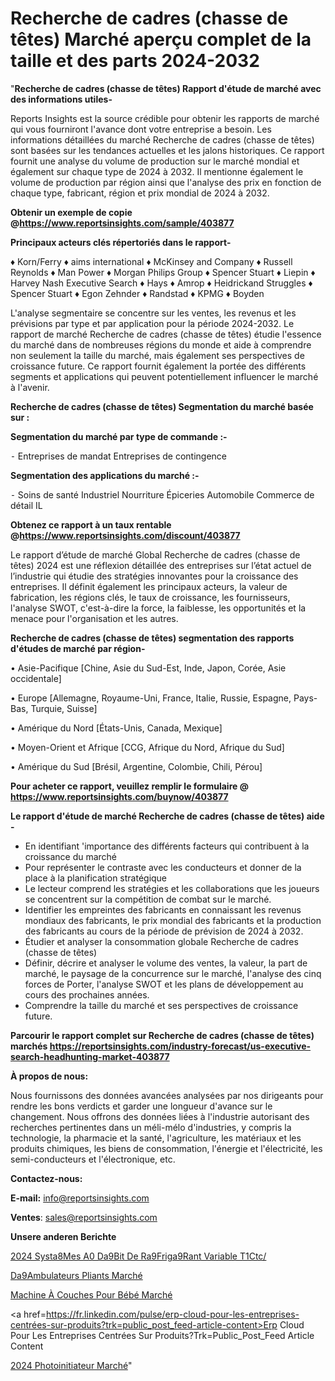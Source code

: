 # Recherche de cadres (chasse de têtes) Marché aperçu complet de la taille et des parts 2024-2032

"<strong>Recherche de cadres (chasse de têtes) Rapport d'étude de marché avec des informations utiles-</strong>

Reports Insights est la source crédible pour obtenir les rapports de marché qui vous fourniront l'avance dont votre entreprise a besoin. Les informations détaillées du marché Recherche de cadres (chasse de têtes) sont basées sur les tendances actuelles et les jalons historiques. Ce rapport fournit une analyse du volume de production sur le marché mondial et également sur chaque type de 2024 à 2032. Il mentionne également le volume de production par région ainsi que l'analyse des prix en fonction de chaque type, fabricant, région et prix mondial de 2024 à 2032.

<strong><b>Obtenir un exemple de copie @</b></strong><a href=https://www.reportsinsights.com/sample/403877><strong><b>https://www.reportsinsights.com/sample/403877</b></strong></a>

<b>Principaux acteurs clés répertoriés dans le rapport-</b>

<b> </b>♦ Korn/Ferry
♦ aims international
♦ McKinsey and Company
♦ Russell Reynolds
♦ Man Power
♦ Morgan Philips Group
♦ Spencer Stuart
♦ Liepin
♦ Harvey Nash Executive Search
♦ Hays
♦ Amrop
♦ Heidrickand Struggles
♦ Spencer Stuart
♦ Egon Zehnder
♦ Randstad
♦ KPMG
♦ Boyden

L'analyse segmentaire se concentre sur les ventes, les revenus et les prévisions par type et par application pour la période 2024-2032. Le rapport de marché Recherche de cadres (chasse de têtes) étudie l'essence du marché dans de nombreuses régions du monde et aide à comprendre non seulement la taille du marché, mais également ses perspectives de croissance future. Ce rapport fournit également la portée des différents segments et applications qui peuvent potentiellement influencer le marché à l'avenir.

<strong>Recherche de cadres (chasse de têtes) Segmentation du marché basée sur :</strong>

<strong>Segmentation du marché par type de commande :-</strong>

⁃ Entreprises de mandat
Entreprises de contingence

<strong>Segmentation des applications du marché :-</strong>

⁃ Soins de santé
Industriel
Nourriture
Épiceries
Automobile
Commerce de détail
IL

<strong><b>Obtenez ce rapport à un taux rentable @</b></strong><a href=https://www.reportsinsights.com/discount/403877><strong><b>https://www.reportsinsights.com/discount/403877</b></strong></a>

Le rapport d’étude de marché Global Recherche de cadres (chasse de têtes) 2024 est une réflexion détaillée des entreprises sur l’état actuel de l’industrie qui étudie des stratégies innovantes pour la croissance des entreprises. Il définit également les principaux acteurs, la valeur de fabrication, les régions clés, le taux de croissance, les fournisseurs, l'analyse SWOT, c'est-à-dire la force, la faiblesse, les opportunités et la menace pour l'organisation et les autres.

<strong>Recherche de cadres (chasse de têtes) segmentation des rapports d'études de marché par région-</strong>

• Asie-Pacifique [Chine, Asie du Sud-Est, Inde, Japon, Corée, Asie occidentale]

• Europe [Allemagne, Royaume-Uni, France, Italie, Russie, Espagne, Pays-Bas, Turquie, Suisse]

• Amérique du Nord [États-Unis, Canada, Mexique]

• Moyen-Orient et Afrique [CCG, Afrique du Nord, Afrique du Sud]

• Amérique du Sud [Brésil, Argentine, Colombie, Chili, Pérou]

<strong>Pour acheter ce rapport, veuillez remplir le formulaire @   <a href=https://www.reportsinsights.com/buynow/403877>https://www.reportsinsights.com/buynow/403877</a></strong>

<strong>Le rapport d'étude de marché Recherche de cadres (chasse de têtes) aide -</strong>
<ul>
  <li>En identifiant 'importance des différents facteurs qui contribuent à la croissance du marché</li>
  <li>Pour représenter le contraste avec les conducteurs et donner de la place à la planification stratégique</li>
  <li>Le lecteur comprend les stratégies et les collaborations que les joueurs se concentrent sur la compétition de combat sur le marché.</li>
  <li>Identifier les empreintes des fabricants en connaissant les revenus mondiaux des fabricants, le prix mondial des fabricants et la production des fabricants au cours de la période de prévision de 2024 à 2032.</li>
  <li>Étudier et analyser la consommation globale Recherche de cadres (chasse de têtes)</li>
  <li>Définir, décrire et analyser le volume des ventes, la valeur, la part de marché, le paysage de la concurrence sur le marché, l'analyse des cinq forces de Porter, l'analyse SWOT et les plans de développement au cours des prochaines années.</li>
  <li>Comprendre la taille du marché et ses perspectives de croissance future.</li>
</ul>

<strong>Parcourir le rapport complet sur Recherche de cadres (chasse de têtes) marchés <a href=https://reportsinsights.com/industry-forecast/us-executive-search-headhunting-market-403877>https://reportsinsights.com/industry-forecast/us-executive-search-headhunting-market-403877</a></strong>

<strong>À propos de nous:</strong>

Nous fournissons des données avancées analysées par nos dirigeants pour rendre les bons verdicts et garder une longueur d'avance sur le changement. Nous offrons des données liées à l'industrie autorisant des recherches pertinentes dans un méli-mélo d'industries, y compris la technologie, la pharmacie et la santé, l'agriculture, les matériaux et les produits chimiques, les biens de consommation, l'énergie et l'électricité, les semi-conducteurs et l'électronique, etc.

<strong>Contactez-nous:</strong>

<strong>E-mail:</strong> <a href=mailto:info@reportsinsights.com>info@reportsinsights.com</a>

<strong>Ventes</strong>: <a href=mailto:sales@reportsinsights.com>sales@reportsinsights.com</a>

<strong>Unsere anderen Berichte</strong>

<a href=https://www.linkedin.com/pulse/2024-syst%C3%A8mes-%C3%A0-d%C3%A9bit-de-r%C3%A9frig%C3%A9rant-variable-t1ctc/>2024 Systa8Mes A0 Da9Bit De Ra9Friga9Rant Variable T1Ctc/</a>

<a href=https://www.linkedin.com/pulse/d%C3%A9ambulateurs-pliants-march%C3%A9-de-la-taille-2024-0k2cc/>Da9Ambulateurs Pliants Marché</a>

<a href=https://www.linkedin.com/pulse/machine-à-couches-pour-bébé-marché-couverture-llb5c/>Machine À Couches Pour Bébé Marché</a>

<a href=https://fr.linkedin.com/pulse/erp-cloud-pour-les-entreprises-centrées-sur-produits?trk=public_post_feed-article-content>Erp Cloud Pour Les Entreprises Centrées Sur Produits?Trk=Public_Post_Feed Article Content</a>

<a href=https://www.linkedin.com/pulse/2024-photoinitiateur-march%C3%A9-segmentation-tendances-6a9lf/>2024 Photoinitiateur Marché</a>"
